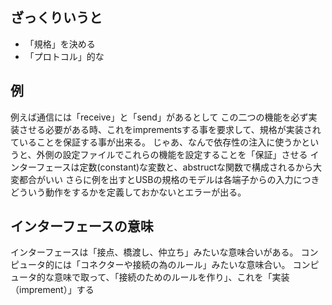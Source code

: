## ざっくりいうと
- 「規格」を決める
- 「プロトコル」的な

## 例
例えば通信には「receive」と「send」があるとして
この二つの機能を必ず実装させる必要がある時、これをimprementsする事を要求して、規格が実装されていることを保証する事が出来る。
じゃあ、なんで依存性の注入に使うかというと、外側の設定ファイルでこれらの機能を設定することを「保証」させる
インターフェースは定数(constant)な変数と、abstructな関数で構成されるから大変都合がいい
さらに例を出すとUSBの規格のモデルは各端子からの入力につきどういう動作をするかを定義しておかないとエラーが出る。

## インターフェースの意味
インターフェースは「接点、橋渡し、仲立ち」みたいな意味合いがある。
コンピュータ的には「コネクターや接続の為のルール」みたいな意味合い。
コンピュータ的な意味で取って、「接続のためのルールを作り」、これを「実装（imprement）」する
